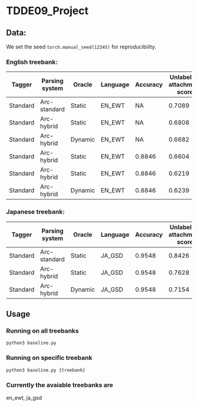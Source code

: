 # TDDE09_Project

## Data:

We set the seed `torch.manual_seed(12345)` for reproducibiilty.

### English treebank:

| Tagger   | Parsing system | Oracle  | Language | Accuracy | Unlabelled attachment score | Tags   |
| -------- | -------------- | ------- | -------- | -------- | --------------------------- | ------ |
| Standard | Arc-standard   | Static  | EN_EWT   | NA       | 0.7089                      | Golden |
| Standard | Arc-hybrid     | Static  | EN_EWT   | NA       | 0.6808                      | Golden |
| Standard | Arc-hybrid     | Dynamic | EN_EWT   | NA       | 0.6682                      | Golden |
| Standard | Arc-hybrid     | Static  | EN_EWT   | 0.8846   | 0.6604                      | Tagger |
| Standard | Arc-hybrid     | Static  | EN_EWT   | 0.8846   | 0.6219                      | Tagger |
| Standard | Arc-hybrid     | Dynamic | EN_EWT   | 0.8846   | 0.6239                      | Tagger |

### Japanese treebank:

| Tagger   | Parsing system | Oracle  | Language | Accuracy | Unlabelled attachment score | Tags   |
| -------- | -------------- | ------- | -------- | -------- | --------------------------- | ------ |
| Standard | Arc-standard   | Static  | JA_GSD   | 0.9548   | 0.8426                      | Golden |
| Standard | Arc-hybrid     | Static  | JA_GSD   | 0.9548   | 0.7628                      | Golden |
| Standard | Arc-hybrid     | Dynamic | JA_GSD   | 0.9548   | 0.7154                      | Golden |

## Usage

### Running on all treebanks

```shell
python3 baseline.py
```

### Running on specific treebank

```shell
python3 baseline.py {treebank}
```

### Currently the avaiable treebanks are

en_ewt, ja_gsd
